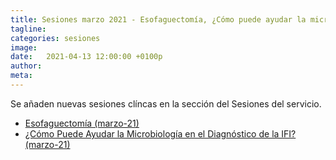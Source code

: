 ```yaml
---
title: Sesiones marzo 2021 - Esofaguectomía, ¿Cómo puede ayudar la microbiología en el dx de la IFI?  
tagline: 
categories: sesiones
image: 
date:   2021-04-13 12:00:00 +0100p
author: 
meta: 
---
```

Se añaden nuevas sesiones clíncas en la sección del Sesiones del servicio.

  * [Esofaguectomía (marzo-21)](https://drive.google.com/file/d/1uAZQSTbEbOT63TZjKNJAUJgIG8vnGMGc/view?usp=sharing)
  * [¿Cómo Puede Ayudar la Microbiología en el Diagnóstico de la IFI? (marzo-21)](https://drive.google.com/file/d/1Z1EoDXXRwR3c1c_v5TzRkXLlFK6s7Zsn/view?usp=sharing)

